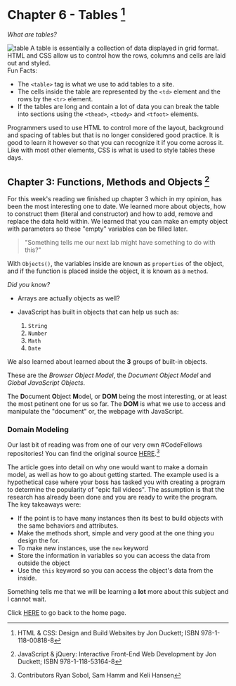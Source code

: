 # Chapter 6 - Tables [^1]

_What are tables?_ 

![table](https://encrypted-tbn0.gstatic.com/images?q=tbn:ANd9GcTgZ1dx5bm19PbpfiyhqZlOVGXim_2kq1JvxA&usqp=CAU)
A table is essentially a collection of data displayed in grid format.  HTML and CSS allow us to control how the rows, columns and cells are laid out and styled.  
Fun Facts:
- The `<table>` tag is what we use to add tables to a site. 
- The cells inside the table are represented by the `<td>` element and the rows by the `<tr>` element.  
- If the tables are long and contain a lot of data you can break the table into sections using the `<thead>`, `<tbody>` and `<tfoot>` elements.  

Programmers used to use HTML to control more of the layout, background and spacing of tables but that is no longer considered good practice.  It is good to learn it however so that you can recognize it if you come across it.  Like with most other elements, CSS is what is used to style tables these days.  

## Chapter 3: Functions, Methods and Objects [^2]

For this week's reading we finished up chapter 3 which in my opinion, has been the most interesting one to date.  We learned more about objects, how to construct them (literal and constructor) and how to add, remove and replace the data held within.  We learned that you can make an empty object with parameters so these "empty" variables can be filled later.

> "Something tells me our next lab might have something to do with this?"

With `Objects()`, the variables inside are known as `properties` of the object, and if the function is placed inside the object, it is known as a `method`.

_Did you know?_

- Arrays are actually objects as well?
- JavaScript has built in objects that can help us such as:
    
    1. `String`
    2. `Number`
    3. `Math`
    4. `Date`

We also learned about learned about the **3** groups of built-in objects.  

These are the _Browser Object Model_, the _Document Object Model_ and _Global JavaScript Objects_.  

The **D**ocument **O**bject **M**odel, or **DOM** being the most interesting, or at least the most petinent one for us so far.  The **DOM** is what we use to access and manipulate the  "document" or, the webpage with JavaScript.  

### Domain Modeling

Our last bit of reading was from one of our very own #CodeFellows repositories!  You can find the original source [HERE](https://github.com/codefellows/domain_modeling#domain-modeling).[^3]  

The article goes into detail on why one would want to make a domain model, as well as how to go about getting started.  The example used is a hypothetical case where your boss has tasked you with creating a program to determine the popularity of "epic fail videos".  The assumption is that the research has already been done and you are ready to write the program.  The key takeaways were:

- If the point is to have many instances then its best to build objects with the same behaviors and attributes.  
- Make the methods short, simple and very good at the one thing you design the for.  
- To make new instances, use the `new` keyword
- Store the information in variables so you can access the data from outside the object
- Use the `this` keyword so you can access the object's data from the inside.

Something tells me that we will be learning a __lot__ more about this subject and I cannot wait. 

Click [HERE](README.md) to go back to the home page.

[^1]: HTML & CSS: Design and Build Websites by Jon Duckett; ISBN 978-1-118-00818-8

[^2]: JavaScript & jQuery: Interactive Front-End Web Development by Jon Duckett; ISBN 978-1-118-53164-8

[^3]: Contributors Ryan Sobol, Sam Hamm and Keli Hansen